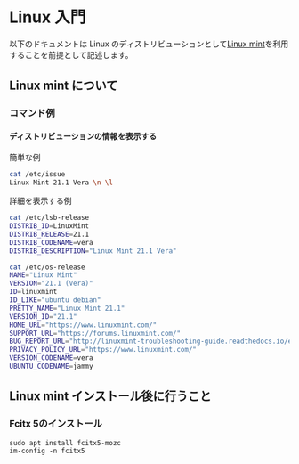# Linux 入門

以下のドキュメントは Linux のディストリビューションとして[Linux mint]を利用することを前提として記述します。

[Linux mint]: https://linuxmint.com/

## Linux mint について

### コマンド例

#### ディストリビューションの情報を表示する

簡単な例

```bash
cat /etc/issue
Linux Mint 21.1 Vera \n \l
```

詳細を表示する例

```bash
cat /etc/lsb-release
DISTRIB_ID=LinuxMint
DISTRIB_RELEASE=21.1
DISTRIB_CODENAME=vera
DISTRIB_DESCRIPTION="Linux Mint 21.1 Vera"
```

```bash
cat /etc/os-release
NAME="Linux Mint"
VERSION="21.1 (Vera)"
ID=linuxmint
ID_LIKE="ubuntu debian"
PRETTY_NAME="Linux Mint 21.1"
VERSION_ID="21.1"
HOME_URL="https://www.linuxmint.com/"
SUPPORT_URL="https://forums.linuxmint.com/"
BUG_REPORT_URL="http://linuxmint-troubleshooting-guide.readthedocs.io/en/latest/"
PRIVACY_POLICY_URL="https://www.linuxmint.com/"
VERSION_CODENAME=vera
UBUNTU_CODENAME=jammy
```

## Linux mint インストール後に行うこと

### Fcitx 5のインストール

```
sudo apt install fcitx5-mozc
im-config -n fcitx5
```
